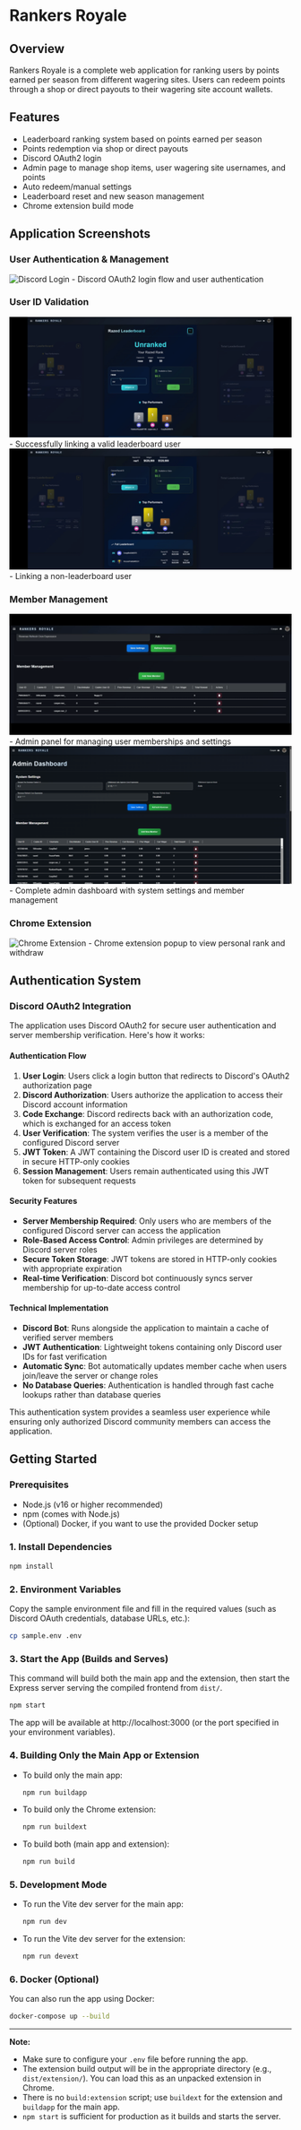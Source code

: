 # Rankers Royale

## Overview
Rankers Royale is a complete web application for ranking users by points earned per season from different wagering sites. Users can redeem points through a shop or direct payouts to their wagering site account wallets.

## Features
- Leaderboard ranking system based on points earned per season
- Points redemption via shop or direct payouts
- Discord OAuth2 login
- Admin page to manage shop items, user wagering site usernames, and points
- Auto redeem/manual settings
- Leaderboard reset and new season management
- Chrome extension build mode

## Application Screenshots

### User Authentication & Management
![Discord Login](assets/login.gif) - Discord OAuth2 login flow and user authentication

### User ID Validation
![Valid ID](assets/validcuid.gif) - Successfully linking a valid leaderboard user
![Invalid ID](assets/invalidcuid.gif) - Linking a non-leaderboard user

### Member Management
![Member Management](assets/member.gif) - Admin panel for managing user memberships and settings
![Admin Dashboard](assets/admin.png) - Complete admin dashboard with system settings and member management

### Chrome Extension
![Chrome Extension](assets/extension.gif) - Chrome extension popup to view personal rank and withdraw

## Authentication System

### Discord OAuth2 Integration
The application uses Discord OAuth2 for secure user authentication and server membership verification. Here's how it works:

#### Authentication Flow
1. **User Login**: Users click a login button that redirects to Discord's OAuth2 authorization page
2. **Discord Authorization**: Users authorize the application to access their Discord account information
3. **Code Exchange**: Discord redirects back with an authorization code, which is exchanged for an access token
4. **User Verification**: The system verifies the user is a member of the configured Discord server
5. **JWT Token**: A JWT containing the Discord user ID is created and stored in secure HTTP-only cookies
6. **Session Management**: Users remain authenticated using this JWT token for subsequent requests

#### Security Features
- **Server Membership Required**: Only users who are members of the configured Discord server can access the application
- **Role-Based Access Control**: Admin privileges are determined by Discord server roles
- **Secure Token Storage**: JWT tokens are stored in HTTP-only cookies with appropriate expiration
- **Real-time Verification**: Discord bot continuously syncs server membership for up-to-date access control

#### Technical Implementation
- **Discord Bot**: Runs alongside the application to maintain a cache of verified server members
- **JWT Authentication**: Lightweight tokens containing only Discord user IDs for fast verification
- **Automatic Sync**: Bot automatically updates member cache when users join/leave the server or change roles
- **No Database Queries**: Authentication is handled through fast cache lookups rather than database queries

This authentication system provides a seamless user experience while ensuring only authorized Discord community members can access the application.

## Getting Started

### Prerequisites
- Node.js (v16 or higher recommended)
- npm (comes with Node.js)
- (Optional) Docker, if you want to use the provided Docker setup

### 1. Install Dependencies
```bash
npm install
```

### 2. Environment Variables
Copy the sample environment file and fill in the required values (such as Discord OAuth credentials, database URLs, etc.):
```bash
cp sample.env .env
```

### 3. Start the App (Builds and Serves)
This command will build both the main app and the extension, then start the Express server serving the compiled frontend from `dist/`.
```bash
npm start
```
The app will be available at http://localhost:3000 (or the port specified in your environment variables).

### 4. Building Only the Main App or Extension
- To build only the main app:
  ```bash
  npm run buildapp
  ```
- To build only the Chrome extension:
  ```bash
  npm run buildext
  ```
- To build both (main app and extension):
  ```bash
  npm run build
  ```

### 5. Development Mode
- To run the Vite dev server for the main app:
  ```bash
  npm run dev
  ```
- To run the Vite dev server for the extension:
  ```bash
  npm run devext
  ```

### 6. Docker (Optional)
You can also run the app using Docker:
```bash
docker-compose up --build
```

---

**Note:**
- Make sure to configure your `.env` file before running the app.
- The extension build output will be in the appropriate directory (e.g., `dist/extension/`). You can load this as an unpacked extension in Chrome.
- There is no `build:extension` script; use `buildext` for the extension and `buildapp` for the main app.
- `npm start` is sufficient for production as it builds and starts the server.



